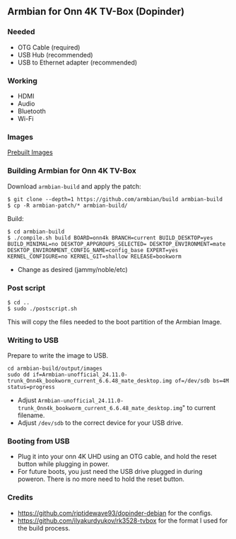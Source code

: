 ## Armbian for Onn 4K TV-Box (Dopinder)

### Needed

* OTG Cable (required)
* USB Hub (recommended)
* USB to Ethernet adapter (recommended)

### Working

- HDMI
- Audio
- Bluetooth
- Wi-Fi

### Images 

[Prebuilt Images](https://github.com/sicXnull/Onn4K-TV-Box-Armbian/releases)


### Building Armbian for Onn 4K TV-Box

Download `armbian-build` and apply the patch:

```
$ git clone --depth=1 https://github.com/armbian/build armbian-build
$ cp -R armbian-patch/* armbian-build/
```

Build:

```
$ cd armbian-build
$ ./compile.sh build BOARD=onn4k BRANCH=current BUILD_DESKTOP=yes BUILD_MINIMAL=no DESKTOP_APPGROUPS_SELECTED= DESKTOP_ENVIRONMENT=mate DESKTOP_ENVIRONMENT_CONFIG_NAME=config_base EXPERT=yes KERNEL_CONFIGURE=no KERNEL_GIT=shallow RELEASE=bookworm
```

* Change as desired (jammy/noble/etc)

### Post script

```
$ cd ..
$ sudo ./postscript.sh
```

This will copy the files needed to the boot partition of the Armbian Image.

### Writing to USB

Prepare to write the image to USB.

``` 
cd armbian-build/output/images
sudo dd if=Armbian-unofficial_24.11.0-trunk_Onn4k_bookworm_current_6.6.48_mate_desktop.img of=/dev/sdb bs=4M status=progress
```
* Adjust `Armbian-unofficial_24.11.0-trunk_Onn4k_bookworm_current_6.6.48_mate_desktop.img`" to current filename.
* Adjust `/dev/sdb` to the correct device for your USB drive.

### Booting from USB


* Plug it into your onn 4K UHD using an OTG cable, and hold the reset button while plugging in power.
* For future boots, you just need the USB drive plugged in during poweron. There is no more need to hold the reset button.

### Credits
* https://github.com/riptidewave93/dopinder-debian for the configs.
* https://github.com/ilyakurdyukov/rk3528-tvbox for the format I used for the build process.

